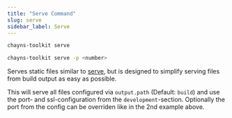 ```yaml
---
title: "Serve Command"
slug: serve
sidebar_label: Serve
---
```


```bash
chayns-toolkit serve

chayns-toolkit serve -p <number>
```

Serves static files similar to [serve](https://www.npmjs.com/package/serve), but is designed to
simplify serving files from build output as easy as possible.

This will serve all files configured via `output.path` (Default: `build`) and use the port- and
ssl-configuration from the `development`-section. Optionally the port from the config can be
overriden like in the 2nd example above.
